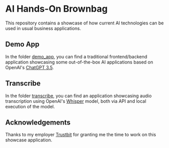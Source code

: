 # AI Hands-On Brownbag

This repository contains a showcase of how current AI
technologies can be used in usual business applications.

## Demo App

In the folder [demo_app](demo_app), you can find a traditional 
frontend/backend application showcasing some out-of-the-box 
AI applications based on OpenAI's [ChatGPT 3.5](https://openai.com/blog/chatgpt).

## Transcribe

In the folder [transcribe](transcribe), you can find an application
showcasing audio transcription using OpenAI's [Whisper](https://openai.com/research/whisper)
model, both via API and local execution of the model.

## Acknowledgements

Thanks to my employer [Trustbit](https://www.trustbit.tech/) for granting me the time
to work on this showcase application.